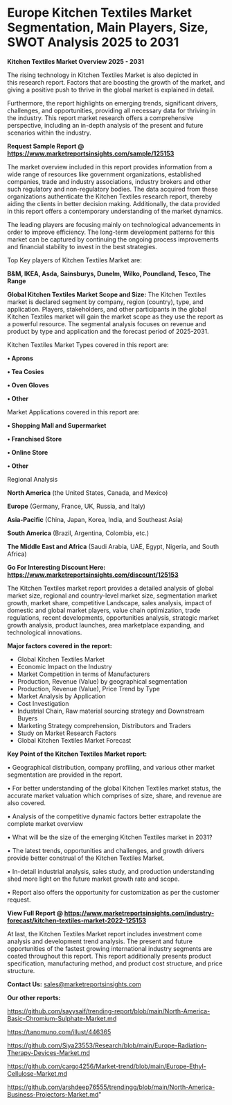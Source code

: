 # Europe Kitchen Textiles Market Segmentation, Main Players, Size, SWOT Analysis 2025 to 2031

<Strong> Kitchen Textiles Market Overview 2025 - 2031</strong>

The rising technology in Kitchen Textiles Market is also depicted in this research report. Factors that are boosting the growth of the market, and giving a positive push to thrive in the global market is explained in detail.

Furthermore, the report highlights on emerging trends, significant drivers, challenges, and opportunities, providing all necessary data for thriving in the industry. This report market research offers a comprehensive perspective, including an in-depth analysis of the present and future scenarios within the industry.

<strong>Request Sample Report @ <a href=https://www.marketreportsinsights.com/sample/125153>https://www.marketreportsinsights.com/sample/125153</a></strong>

The market overview included in this report provides information from a wide range of resources like government organizations, established companies, trade and industry associations, industry brokers and other such regulatory and non-regulatory bodies. The data acquired from these organizations authenticate the Kitchen Textiles research report, thereby aiding the clients in better decision making. Additionally, the data provided in this report offers a contemporary understanding of the market dynamics.

The leading players are focusing mainly on technological advancements in order to improve efficiency. The long-term development patterns for this market can be captured by continuing the ongoing process improvements and financial stability to invest in the best strategies.

Top Key players of Kitchen Textiles Market are:

<strong>B&M, IKEA, Asda, Sainsburys, Dunelm, Wilko, Poundland, Tesco, The Range</strong>

<strong><b>Global Kitchen Textiles Market Scope and Size:</b></strong>
The Kitchen Textiles market is declared segment by company, region (country), type, and application. Players, stakeholders, and other participants in the global Kitchen Textiles market will gain the market scope as they use the report as a powerful resource. The segmental analysis focuses on revenue and product by type and application and the forecast period of 2025-2031.

Kitchen Textiles Market Types covered in this report are:

<strong>• Aprons

• Tea Cosies

• Oven Gloves

• Other</strong>

Market Applications covered in this report are:

<strong>• Shopping Mall and Supermarket

• Franchised Store

• Online Store

• Other</strong> 

Regional Analysis

<strong>North America</strong> (the United States, Canada, and Mexico)

<strong>Europe</strong> (Germany, France, UK, Russia, and Italy)

<strong>Asia-Pacific</strong> (China, Japan, Korea, India, and Southeast Asia)

<strong>South America</strong> (Brazil, Argentina, Colombia, etc.)

<strong>The Middle East and Africa</strong> (Saudi Arabia, UAE, Egypt, Nigeria, and South Africa)

<strong>Go For Interesting Discount Here: <a href=https://www.marketreportsinsights.com/discount/125153>https://www.marketreportsinsights.com/discount/125153</a></strong>

The Kitchen Textiles market report provides a detailed analysis of global market size, regional and country-level market size, segmentation market growth, market share, competitive Landscape, sales analysis, impact of domestic and global market players, value chain optimization, trade regulations, recent developments, opportunities analysis, strategic market growth analysis, product launches, area marketplace expanding, and technological innovations.

<strong><b>Major factors covered in the report:</b></strong>
<ul>
  <li>Global Kitchen Textiles Market </li>
  <li>Economic Impact on the Industry</li>
  <li>Market Competition in terms of Manufacturers</li>
  <li>Production, Revenue (Value) by geographical segmentation</li>
  <li>Production, Revenue (Value), Price Trend by Type</li>
  <li>Market Analysis by Application</li>
  <li>Cost Investigation</li>
  <li>Industrial Chain, Raw material sourcing strategy and Downstream Buyers</li>
  <li>Marketing Strategy comprehension, Distributors and Traders</li>
  <li>Study on Market Research Factors</li>
  <li>Global Kitchen Textiles Market Forecast</li>
</ul>

<strong><b>Key Point of the Kitchen Textiles Market report:</b></strong>

• Geographical distribution, company profiling, and various other market segmentation are provided in the report.

• For better understanding of the global Kitchen Textiles market status, the accurate market valuation which comprises of size, share, and revenue are also covered.

• Analysis of the competitive dynamic factors better extrapolate the complete market overview

• What will be the size of the emerging Kitchen Textiles market in 2031?

• The latest trends, opportunities and challenges, and growth drivers provide better construal of the Kitchen Textiles Market.

• In-detail industrial analysis, sales study, and production understanding shed more light on the future market growth rate and scope.

• Report also offers the opportunity for customization as per the customer request.

<strong><b>View Full Report @ <a href=https://www.marketreportsinsights.com/industry-forecast/kitchen-textiles-market-2022-125153>https://www.marketreportsinsights.com/industry-forecast/kitchen-textiles-market-2022-125153</a></b></strong>


At last, the Kitchen Textiles Market report includes investment come analysis and development trend analysis. The present and future opportunities of the fastest growing international industry segments are coated throughout this report. This report additionally presents product specification, manufacturing method, and product cost structure, and price structure.

<strong>Contact Us:</strong>
sales@marketreportsinsights.com

<strong>Our other reports:</strong>

<a href=https://github.com/sayysaif/trending-report/blob/main/North-America-Basic-Chromium-Sulphate-Market.md>https://github.com/sayysaif/trending-report/blob/main/North-America-Basic-Chromium-Sulphate-Market.md</a>

<a href=https://tanomuno.com/illust/446365>https://tanomuno.com/illust/446365</a>

<a href=https://github.com/Siya23553/Research/blob/main/Europe-Radiation-Therapy-Devices-Market.md>https://github.com/Siya23553/Research/blob/main/Europe-Radiation-Therapy-Devices-Market.md</a>

<a href=https://github.com/cargo4256/Market-trend/blob/main/Europe-Ethyl-Cellulose-Market.md>https://github.com/cargo4256/Market-trend/blob/main/Europe-Ethyl-Cellulose-Market.md</a>

<a href=https://github.com/arshdeep76555/trendingg/blob/main/North-America-Business-Projectors-Market.md>https://github.com/arshdeep76555/trendingg/blob/main/North-America-Business-Projectors-Market.md</a>"
